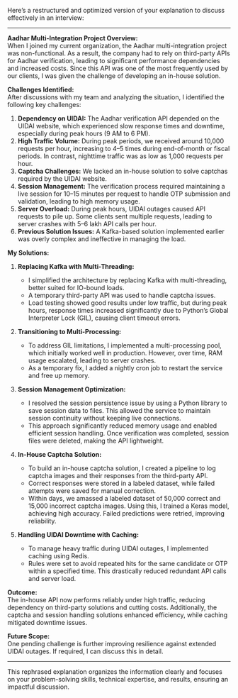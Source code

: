 Here’s a restructured and optimized version of your explanation to discuss effectively in an interview:

---

**Aadhar Multi-Integration Project Overview:**  
When I joined my current organization, the Aadhar multi-integration project was non-functional. As a result, the company had to rely on third-party APIs for Aadhar verification, leading to significant performance dependencies and increased costs. Since this API was one of the most frequently used by our clients, I was given the challenge of developing an in-house solution.

**Challenges Identified:**  
After discussions with my team and analyzing the situation, I identified the following key challenges:  
1. **Dependency on UIDAI:** The Aadhar verification API depended on the UIDAI website, which experienced slow response times and downtime, especially during peak hours (9 AM to 6 PM).  
2. **High Traffic Volume:** During peak periods, we received around 10,000 requests per hour, increasing to 4–5 times during end-of-month or fiscal periods. In contrast, nighttime traffic was as low as 1,000 requests per hour.  
3. **Captcha Challenges:** We lacked an in-house solution to solve captchas required by the UIDAI website.  
4. **Session Management:** The verification process required maintaining a live session for 10–15 minutes per request to handle OTP submission and validation, leading to high memory usage.  
5. **Server Overload:** During peak hours, UIDAI outages caused API requests to pile up. Some clients sent multiple requests, leading to server crashes with 5–6 lakh API calls per hour.  
6. **Previous Solution Issues:** A Kafka-based solution implemented earlier was overly complex and ineffective in managing the load.

**My Solutions:**  

1. **Replacing Kafka with Multi-Threading:**  
   - I simplified the architecture by replacing Kafka with multi-threading, better suited for IO-bound loads.  
   - A temporary third-party API was used to handle captcha issues.  
   - Load testing showed good results under low traffic, but during peak hours, response times increased significantly due to Python’s Global Interpreter Lock (GIL), causing client timeout errors.  

2. **Transitioning to Multi-Processing:**  
   - To address GIL limitations, I implemented a multi-processing pool, which initially worked well in production. However, over time, RAM usage escalated, leading to server crashes.  
   - As a temporary fix, I added a nightly cron job to restart the service and free up memory.

3. **Session Management Optimization:**  
   - I resolved the session persistence issue by using a Python library to save session data to files. This allowed the service to maintain session continuity without keeping live connections.  
   - This approach significantly reduced memory usage and enabled efficient session handling. Once verification was completed, session files were deleted, making the API lightweight.

4. **In-House Captcha Solution:**  
   - To build an in-house captcha solution, I created a pipeline to log captcha images and their responses from the third-party API.  
   - Correct responses were stored in a labeled dataset, while failed attempts were saved for manual correction.  
   - Within days, we amassed a labeled dataset of 50,000 correct and 15,000 incorrect captcha images. Using this, I trained a Keras model, achieving high accuracy. Failed predictions were retried, improving reliability.

5. **Handling UIDAI Downtime with Caching:**  
   - To manage heavy traffic during UIDAI outages, I implemented caching using Redis.  
   - Rules were set to avoid repeated hits for the same candidate or OTP within a specified time. This drastically reduced redundant API calls and server load.

**Outcome:**  
The in-house API now performs reliably under high traffic, reducing dependency on third-party solutions and cutting costs. Additionally, the captcha and session handling solutions enhanced efficiency, while caching mitigated downtime issues.

**Future Scope:**  
One pending challenge is further improving resilience against extended UIDAI outages. If required, I can discuss this in detail.

---

This rephrased explanation organizes the information clearly and focuses on your problem-solving skills, technical expertise, and results, ensuring an impactful discussion.